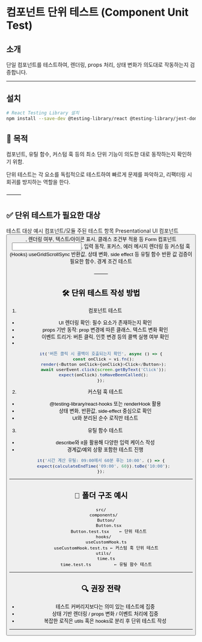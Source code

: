 # 컴포넌트 단위 테스트 (Component Unit Test)

## 소개

단일 컴포넌트를 테스트하여, 렌더링, props 처리, 상태 변화가 의도대로 작동하는지 검증합니다.

---

## 설치

```bash
# React Testing Library 설치
npm install --save-dev @testing-library/react @testing-library/jest-dom jest
```

## 📌 목적

컴포넌트, 유틸 함수, 커스텀 훅 등의 최소 단위 기능이 의도한 대로 동작하는지 확인하기 위함.

단위 테스트는 각 요소를 독립적으로 테스트하여 빠르게 문제를 파악하고, 리팩터링 시 회귀를 방지하는 역할을 한다.

⸻

## ✅ 단위 테스트가 필요한 대상

테스트 대상	예시 컴포넌트/모듈	주된 테스트 항목
Presentational UI 컴포넌트	<Button />, <Badge />	렌더링 여부, 텍스트/아이콘 표시, 클래스 조건부 적용 등
Form 컴포넌트	<Input />, <Checkbox />	입력 동작, 포커스, 에러 메시지 렌더링 등
커스텀 훅 (Hooks) useGridScrollSync	반환값, 상태 변화, side effect 등
유틸 함수	반환 값 검증이 필요한 함수, 경계 조건 테스트

⸻

## 🛠️ 단위 테스트 작성 방법

1. 컴포넌트 테스트

- UI 렌더링 확인: 필수 요소가 존재하는지 확인
- props 기반 동작: prop 변경에 따른 클래스, 텍스트 변화 확인
- 이벤트 트리거: 버튼 클릭, 인풋 변경 등의 콜백 실행 여부 확인
- 
```ts
it('버튼 클릭 시 콜백이 호출되는지 확인', async () => {
  const onClick = vi.fn();
  render(<Button onClick={onClick}>Click</Button>);
  await userEvent.click(screen.getByText('Click'));
  expect(onClick).toHaveBeenCalled();
});
```

2. 커스텀 훅 테스트

- @testing-library/react-hooks 또는 renderHook 활용
- 상태 변화, 반환값, side-effect 중심으로 확인
- UI와 분리된 순수 로직만 테스트

3. 유틸 함수 테스트

- describe와 it을 활용해 다양한 입력 케이스 작성
- 경계값/예외 상황 포함한 테스트 진행

```ts
it('시간 계산 유틸: 09:00에서 60분 후는 10:00', () => {
  expect(calculateEndTime('09:00', 60)).toBe('10:00');
});
```

---

## 🧩 폴더 구조 예시

```
src/
  components/
    Button/
      Button.tsx
      Button.test.tsx    ← 단위 테스트
  hooks/
    useCustomHook.ts
    useCustomHook.test.ts ← 커스텀 훅 단위 테스트
  utils/
    time.ts
    time.test.ts         ← 유틸 함수 테스트
```

---

## 🔍 권장 전략

- 테스트 커버리지보다는 의미 있는 테스트에 집중
- 상태 기반 렌더링 / props 변화 / 이벤트 처리에 집중
- 복잡한 로직은 utils 혹은 hooks로 분리 후 단위 테스트 작성

---
